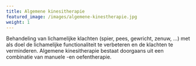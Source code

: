 ```yaml
---
title: Algemene kinesitherapie
featured_image: /images/algemene-kinestherapie.jpg
weight: 1
---
```

Behandeling van lichamelijke klachten (spier, pees, gewricht, zenuw, ...) met als doel de lichamelijke functionaliteit te verbeteren en de klachten te verminderen. Algemene kinesitherapie bestaat doorgaans uit een combinatie van manuele -en oefentherapie.
